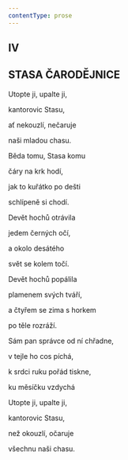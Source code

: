 ```yaml
---
contentType: prose
---
```


## IV  

## STASA ČARODĚJNICE

Utopte ji, upalte ji,  

kantorovic Stasu,

ať nekouzlí, nečaruje

naši mladou chasu.

Běda tomu, Stasa komu

čáry na krk hodí,

jak to kuřátko po dešti

schlípeně si chodí.

Devět hochů otrávila

jedem černých očí,

a okolo desátého

svět se kolem točí.

Devět hochů popálila

plamenem svých tváří,

a čtyřem se zima s horkem

po těle rozráží.

Sám pan správce od ní chřadne,

v tejle ho cos píchá,

k srdci ruku pořád tiskne,

ku měsíčku vzdychá

Utopte ji, upalte ji,

kantorovic Stasu,

než okouzlí, očaruje

všechnu naši chasu.
